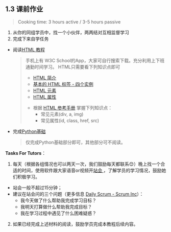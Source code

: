 ## 1.3 课前作业

>  Cooking time: 3 hours active / 3-5 hours passive

1. 从你的同组学员中，找一个小伙伴，两两结对互相监督学习
2. 完成下来自学任务
  - 阅读[HTML 教程](http://www.w3school.com.cn/html/index.asp) 
    > 手机上有 W3C School的App，大家可自行搜索下载。充分利用上下班通勤时间学习。
    > HTML只需要看下列知识点即可
    > * [HTML 简介](http://www.w3school.com.cn/html/html_jianjie.asp)
    > * [基本的 HTML 标签 - 四个实例](http://www.w3school.com.cn/html/html_basic.asp)
    > * [HTML 元素](http://www.w3school.com.cn/html/html_elements.asp)
    > * [HTML 属性](http://www.w3school.com.cn/html/html_attributes.asp)
    > - 根据 [HTML 参考手册](http://www.w3school.com.cn/tags/index.asp) 掌握下列知识点：
    >   - 常见元素(div, a, img)
    >   - 常见属性(id, class, href, src)
  - 完成[Python基础](https://www.liaoxuefeng.com/wiki/0014316089557264a6b348958f449949df42a6d3a2e542c000/001431658427513eef3d9dd9f7c48599116735806328e81000)
    > 仅完成Python基础部分即可，其他部分可不阅读。

**Tasks For Tutors**：
1. 每天（根据各组情况也可以两天一次，我们鼓励每天都联系😊）晚上找一个合适的时间，使用软件跟大家语音or视频开[站会 ](https://zh.wikipedia.org/wiki/%E7%AB%99%E4%BC%9A)，了解学员的学习情况，鼓励她们积极学习。
  - 站会一般不超过15分钟；
  - 建议在站会问的三个问题（更多信息 [Daily Scrum - Scrum Inc](https://www.scruminc.com/daily-scrum/)）：
    - 我今天做了什么帮助我完成学习目标？
    - 我明天打算做什么帮助我完成目标？
    - 我在学习过程中遇见了什么困难疑惑？
2. 如果已经完成上述材料的阅读，鼓励学员完成本教程后续内容。



